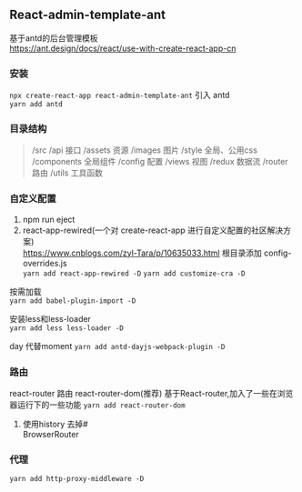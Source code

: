 ## React-admin-template-ant
基于antd的后台管理模板  
https://ant.design/docs/react/use-with-create-react-app-cn

### 安装
`npx create-react-app react-admin-template-ant`
引入 antd  
`yarn add antd`

### 目录结构

>/src
>    /api 接口
>    /assets 资源
>       /images 图片
>       /style 全局、公用css
>   /components 全局组件
>   /config 配置
>   /views 视图
>   /redux 数据流
>   /router 路由
>   /utils 工具函数

### 自定义配置
1. npm run eject
2. react-app-rewired(一个对 create-react-app 进行自定义配置的社区解决方案)  
https://www.cnblogs.com/zyl-Tara/p/10635033.html
根目录添加 config-overrides.js  
`yarn add react-app-rewired -D`
`yarn add customize-cra -D`

按需加载  
`yarn add babel-plugin-import -D`

安装less和less-loader  
`yarn add less less-loader -D`

day 代替moment
`yarn add antd-dayjs-webpack-plugin -D`

### 路由
react-router 路由
react-router-dom(推荐)  基于React-router,加入了一些在浏览器运行下的一些功能
`yarn add react-router-dom`

1. 使用history 去掉#  
BrowserRouter

### 代理
`yarn add http-proxy-middleware -D`



